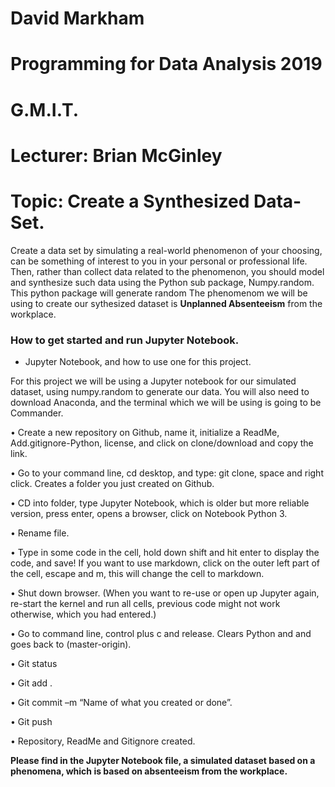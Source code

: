 # David Markham
# Programming for Data Analysis 2019
# G.M.I.T. 
# Lecturer: Brian McGinley 

# Topic: Create a Synthesized Data-Set.


Create a data set by simulating a real-world phenomenon of your choosing, can be something of interest to you in your personal or professional life. Then, rather than collect data related to the phenomenon, you should model and synthesize such data using the Python sub package, Numpy.random. This python package will generate random  The phenomenom we will be using to create our sythesized dataset is **Unplanned Absenteeism** from the workplace. 



### How to get started and run Jupyter Notebook.

- Jupyter Notebook, and how to use one for this project.

For this project we will be using a Jupyter notebook for our simulated dataset, using numpy.random to generate our data. You will also need to download Anaconda, and the terminal which we will be using is going to be Commander.

• Create a new repository on Github, name it, initialize a ReadMe, Add.gitignore-Python, license, and click on clone/download and copy the link.

• Go to your command line, cd desktop, and type: git clone, space and right click. Creates a folder you just created on Github.

• CD into folder, type Jupyter Notebook, which is older but more reliable version, press enter, opens a browser, click on Notebook Python 3.

• Rename file.

• Type in some code in the cell, hold down shift and hit enter to display the code, and save! If you want to use markdown, click on the outer left part of the cell, escape and m, this will change the cell to markdown. 

• Shut down browser. (When you want to re-use or open up Jupyter again, re-start the kernel and run all cells, previous code might not work otherwise, which you had entered.)

• Go to command line, control plus c and release. Clears Python and and goes back to (master-origin).

• Git status

• Git add .

• Git commit –m “Name of what you created or done”.

• Git push

• Repository, ReadMe and Gitignore created.

**Please find in the Jupyter Notebook file, a simulated dataset based on a phenomena, which is based on absenteeism from the workplace.**